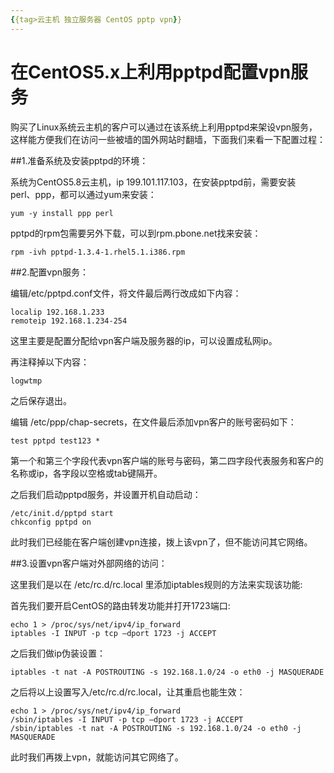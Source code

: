 ```yaml
---
{{tag>云主机 独立服务器 CentOS pptp vpn}}
---
```

# 在CentOS5.x上利用pptpd配置vpn服务  

购买了Linux系统云主机的客户可以通过在该系统上利用pptpd来架设vpn服务，这样能方便我们在访问一些被墙的国外网站时翻墙，下面我们来看一下配置过程：

##1.准备系统及安装pptpd的环境： 

系统为CentOS5.8云主机，ip 199.101.117.103，在安装pptpd前，需要安装  
perl、ppp，都可以通过yum来安装：  

    yum -y install ppp perl

pptpd的rpm包需要另外下载，可以到rpm.pbone.net找来安装：  

    rpm -ivh pptpd-1.3.4-1.rhel5.1.i386.rpm

##2.配置vpn服务： 

编辑/etc/pptpd.conf文件，将文件最后两行改成如下内容：  

    localip 192.168.1.233
    remoteip 192.168.1.234-254

这里主要是配置分配给vpn客户端及服务器的ip，可以设置成私网ip。 

再注释掉以下内容： 

    logwtmp

之后保存退出。  

编辑 /etc/ppp/chap-secrets，在文件最后添加vpn客户的账号密码如下：  

    test pptpd test123 * 

第一个和第三个字段代表vpn客户端的账号与密码，第二四字段代表服务和客户的名称或ip，各字段以空格或tab键隔开。  

之后我们启动pptpd服务，并设置开机自动启动：  

    /etc/init.d/pptpd start 
    chkconfig pptpd on

此时我们已经能在客户端创建vpn连接，拨上该vpn了，但不能访问其它网络。  

##3.设置vpn客户端对外部网络的访问： 

这里我们是以在 /etc/rc.d/rc.local 里添加iptables规则的方法来实现该功能:  

首先我们要开启CentOS的路由转发功能并打开1723端口:  

    echo 1 > /proc/sys/net/ipv4/ip_forward
    iptables -I INPUT -p tcp –dport 1723 -j ACCEPT
     
之后我们做ip伪装设置：  

    iptables -t nat -A POSTROUTING -s 192.168.1.0/24 -o eth0 -j MASQUERADE 

之后将以上设置写入/etc/rc.d/rc.local，让其重启也能生效： 

    echo 1 > /proc/sys/net/ipv4/ip_forward
    /sbin/iptables -I INPUT -p tcp –dport 1723 -j ACCEPT
    /sbin/iptables -t nat -A POSTROUTING -s 192.168.1.0/24 -o eth0 -j MASQUERADE

此时我们再拨上vpn，就能访问其它网络了。 